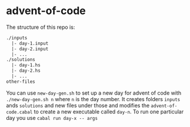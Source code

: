 # advent-of-code

The structure of this repo is:

```txt
./inputs
  |- day-1.input
  |- day-2.input
  |- ...
./solutions
  |- day-1.hs
  |- day-2.hs
  |- ...
other-files
```

You can use `new-day-gen.sh` to set up a new day for advent of code with `./new-day-gen.sh n` where `n` is the day number. It creates folders `inputs` ands `solutions` and new files under those and modifies the `advent-of-code.cabal` to create a new executable called `day-n`. To run one particular day you use `cabal run day-x -- args`
